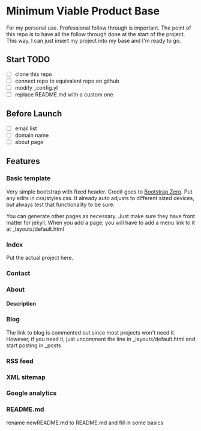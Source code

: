 # Minimum Viable Product Base

For my personal use. Professional follow through is important. The point of this repo is to have all the follow through done at the start of the project. This way, I can just insert my project into my base and I'm ready to go.

## Start TODO

 - [ ] clone this repo
 - [ ] connect repo to equivalent repo on github
 - [ ] modify _config.yl
 - [ ] replace README.md with a custom one

## Before Launch

 - [ ] email list
 - [ ] domain name
 - [ ] about page

## Features

### Basic template

Very simple bootstrap with fixed header. Credit goes to [Bootstrap Zero](https://www.bootstrapzero.com/bootstrap-template/basic). Put any edits in css/styles.css. It already auto adjusts to different sized devices, but always test that functionality to be sure.

You can generate other pages as necessary. Just make sure they have front matter for jekyll. When you add a page, you will have to add a menu link to it at _layouts/default.html

### Index

Put the actual project here. 

### Contact

### About

#### Description

### Blog

The link to blog is commented out since most projects won't need it. However, if you need it, just uncomment the line in _layouts/default.html and start posting in _posts

### RSS feed

### XML sitemap

### Google analytics

### README.md

rename newREADME.md to README.md and fill in some basics